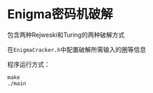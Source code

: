 # Enigma密码机破解

包含两种Rejweski和Turing的两种破解方式

在`EnigmaCracker.h`中配置破解所需输入的圈等信息

程序运行方式：

```
make
./main
```